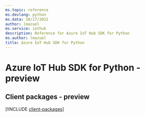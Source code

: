 ```yaml
---
ms.topic: reference
ms.devlang: python
ms.data: 10/17/2022
author: lmazuel
ms.service: iothub
description: Reference for Azure IoT Hub SDK for Python
ms.author: lmazuel
title: Azure IoT Hub SDK for Python
---
```

# Azure IoT Hub SDK for Python - preview

## Client packages - preview
[!INCLUDE [client-packages](iot-hub-client-index.md)]